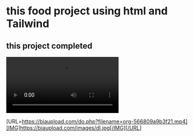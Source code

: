 <h1>this food project using html and Tailwind </h1>

<h2>this project completed</h2>


<video src="https://biaupload.com/static/files-2024-09/org-566809a9b3f21.mp4" controls></video>

[URL=https://biaupload.com/do.php?filename=org-566809a9b3f21.mp4][IMG]https://biaupload.com/images/dl.jpg[/IMG][/URL]
